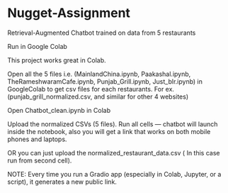 # Nugget-Assignment
 Retrieval-Augmented Chatbot trained on data from 5 restaurants

Run in Google Colab

This project works great in Colab.

Open all the 5 files i.e. (MainlandChina.ipynb, Paakashal.ipynb, TheRameshwaramCafe.ipynb, Punjab_Grill.ipynb, Just_blr.ipynb) in GoogleColab to get csv files for each restaurants. For ex.(punjab_grill_normalized.csv, and similar for other 4 websites)

Open Chatbot_clean.ipynb in Colab

Upload the normalized CSVs (5 files). Run all cells — chatbot will launch inside the notebook, also you will get a link that works on both mobile phones and laptops.

OR you can just upload the normalized_restaurant_data.csv ( In this case run from second cell).


NOTE: Every time you run a Gradio app (especially in Colab, Jupyter, or a script), it generates a new public link.
